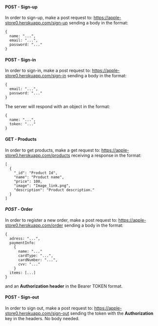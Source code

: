 #### **POST** - Sign-up

In order to sign-up, make a post request to: https://apple-store0.herokuapp.com/sign-up
sending a body in the format:

```
{
  name: "...",
  email: "...",
  password: "..."
}
```

#### **POST** - Sign-in

In order to sign-in, make a post request to: https://apple-store0.herokuapp.com/sign-in
sending a body in the format:

```
{
  email: "...",
  password: "..."
}
```

The server will respond with an object in the format:

```
{
  name: "...",
  token: "..."
}
```

#### **GET** - Products

In order to get products, make a get request to: https://apple-store0.herokuapp.com/products
receiving a response in the format:

```
[
  {
    "_id": "Product Id",
    "name": "Product name",
    "price": 100,
    "image": "Image_link.png",
    "description": "Product description."
  }
]
```

#### **_POST_** - Order

In order to register a new order, make a post request to: https://apple-store0.herokuapp.com/order sending a body in the format:

```
{
  adress: "...",
  paymentInfo:
    {
      name: "..."
      cardType: "...",
      cardNumber: "...",
      cvv: "..."
    }
  items: [...]
}
```

and an **Authorization header** in the Bearer TOKEN format.

#### **POST** - Sign-out

In order to sign out, make a post request to: https://apple-store0.herokuapp.com/sign-out sending the token with the **Authorization** key in the headers. No body needed.
